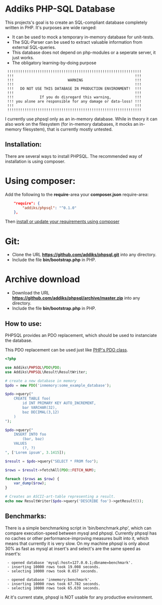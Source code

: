Addiks PHP-SQL Database
===================================

This projects's goal is to create an SQL-compliant database completely written in PHP.
It's purposes are wide ranged:

 - It can be used to mock a temporary in-memory database for unit-tests.
 - The SQL-Parser can be used to extract valuable information from external SQL-queries.
 - This database does not depend on php-modules or a seperate server, it just works.
 - The obligatory learning-by-doing purpose
 
```
 !!!!!!!!!!!!!!!!!!!!!!!!!!!!!!!!!!!!!!!!!!!!!!!!!!!!!!!!!!!!!!
 !!!                                                        !!!
 !!!                         WARNING                        !!!
 !!!                                                        !!!
 !!!   DO NOT USE THIS DATABASE IN PRODUCTION ENVIRONMENT!  !!!
 !!!                                                        !!!
 !!!            If you do disregard this warning,           !!!
 !!! you alone are responsible for any damage or data-loss! !!!
 !!!                                                        !!!
 !!!!!!!!!!!!!!!!!!!!!!!!!!!!!!!!!!!!!!!!!!!!!!!!!!!!!!!!!!!!!!
```

I currently use phpsql only as an in-memory database. While in theory it can also work on the filesystem (for in-memory databases, it mocks an in-memory filesystem), that is currently mostly untested.

## Installation:

There are several ways to install PHPSQL. The recommended way of installation is using composer.

# Using composer:

Add the following to the **require**-area your **composer.json** require-area:

```json
    "require": {
        "addiks/phpsql": "^0.1.0"
    },
```

Then [install or update your requirements using composer](https://getcomposer.org/doc/01-basic-usage.md#installing-dependencies)

# Git:

 - Clone the URL **https://github.com/addiks/phpsql.git** into any directory.
 - Include the file **bin/bootstrap.php** in PHP.

# Archive download

 - Download the URL **https://github.com/addiks/phpsql/archive/master.zip** into any directory.
 - Include the file **bin/bootstrap.php** in PHP.

## How to use:

PHPSQL provides an PDO replacement, which should be used to instanciate the database.

This PDO replacement can be used just like [PHP's PDO class](http://php.net/pdo).

```php
<?php

use Addiks\PHPSQL\PDO\PDO;
use Addiks\PHPSQL\Result\ResultWriter;

# create a new database in memory
$pdo = new PDO('inmemory:some_example_database');

$pdo->query("
    CREATE TABLE foo(
        id INT PRIMARY KEY AUTO_INCREMENT,
        bar VARCHAR(32),
        baz DECIMAL(3,12)
    )
");

$pdo->query("
    INSERT INTO foo
        (bar, baz)
    VALUES
        (?, ?)
", ['Lorem ipsum', 3.1415]);

$result = $pdo->query("SELECT * FROM foo");

$rows = $result->fetchAll(PDO::FETCH_NUM);

foreach ($rows as $row) {
    var_dump($row);
}

# Creates an ASCII-art-table representing a result.
echo new ResultWriter($pdo->query('DESCRIBE foo')->getResult());

```

## Benchmarks:

There is a simple benchmarking script in 'bin/benchmark.php', which can compare execution-speed between mysql and phpsql.
Currently phpsql has no caches or other performance-improving measures built into it, which means that currently it is very slow.
On my machine phpsql is only about 30% as fast as mysql at insert's and select's are the same speed as insert's:

```
 - opened database 'mysql:host=127.0.0.1;dbname=benchmark'.
 - inserting 10000 rows took 19.008 seconds.
 - selecting 10000 rows took 0.657 seconds.
 
 - opened database 'inmemory:benchmark'.
 - inserting 10000 rows took 67.782 seconds.
 - selecting 10000 rows took 65.639 seconds.
```

At it's current state, phpsql is NOT usable for any productive environment.
